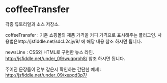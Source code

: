 # coffeeTransfer

각종 튜토리얼과 소스 저장소.

coffeeTransfer : 기존 쇼핑몰의 제품 가격을 커피 가격으로 표시해주는 플러그인.
사용법은http://jsfiddle.net/sdcL2cjy/9/ 에 해당 내용 참조 하시면 됩니다.


newsLine : CSS와 HTML로 구현한 뉴스 라인. http://jsfiddle.net/under_09/wuqproh8/ 참조 하시면 됩니다.

주어진 문장들이 전부 같은지 확인하는 간단한 예제 : http://jsfiddle.net/under_09/xepqd3p7/
